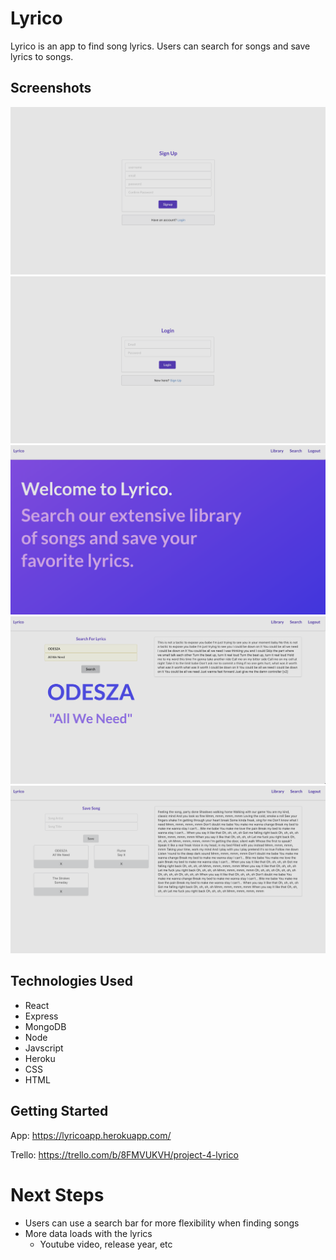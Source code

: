 # Lyrico

Lyrico is an app to find song lyrics. Users can search for songs and save lyrics to songs. 

## Screenshots
![Sign Up](src/images/lyricosignup.png)
![Login](src/images/lyricologin.png)
![Home](src/images/lyricohome.png)
![Search](src/images/lyricosearch.png)
![Library](src/images/lyricolibrary.png)

## Technologies Used
* React
* Express
* MongoDB
* Node
* Javscript
* Heroku
* CSS
* HTML

## Getting Started
App: https://lyricoapp.herokuapp.com/

Trello: https://trello.com/b/8FMVUKVH/project-4-lyrico

# Next Steps
* Users can use a search bar for more flexibility when finding songs
* More data loads with the lyrics
  * Youtube video, release year, etc
